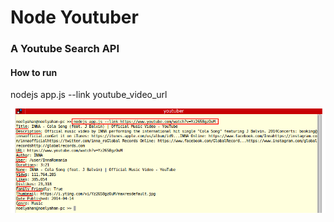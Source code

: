 # Node Youtuber
### A Youtube Search API

#### How to run
nodejs app.js --link youtube_video_url


![alt tag](./screenshots/screeshot_1.png)
